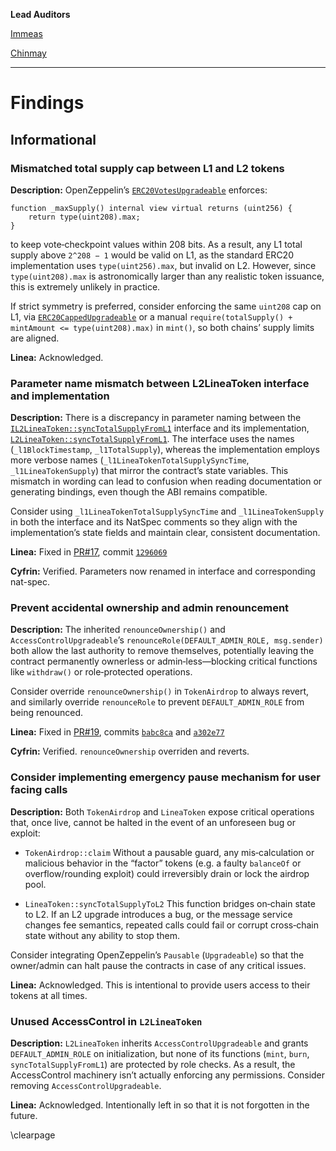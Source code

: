 **Lead Auditors**

[Immeas](https://twitter.com/0ximmeas)

[Chinmay](https://x.com/dev_chinmayf)


---

# Findings
## Informational


### Mismatched total supply cap between L1 and L2 tokens

**Description:** OpenZeppelin’s [`ERC20VotesUpgradeable`](https://github.com/OpenZeppelin/openzeppelin-contracts-upgradeable/blob/release-v5.4/contracts/token/ERC20/extensions/ERC20VotesUpgradeable.sol#L45-L47) enforces:

```solidity
function _maxSupply() internal view virtual returns (uint256) {
    return type(uint208).max;
}
```
to keep vote‑checkpoint values within 208 bits. As a result, any L1 total supply above `2^208 − 1` would be valid on L1, as the standard ERC20 implementation uses `type(uint256).max`, but invalid on L2. However, since `type(uint208).max` is astronomically larger than any realistic token issuance, this is extremely unlikely in practice.

If strict symmetry is preferred, consider enforcing the same `uint208` cap on L1, via [`ERC20CappedUpgradeable`](https://github.com/OpenZeppelin/openzeppelin-contracts-upgradeable/blob/release-v5.4/contracts/token/ERC20/extensions/ERC20CappedUpgradeable.sol) or a manual `require(totalSupply() + mintAmount <= type(uint208).max)` in `mint()`, so both chains’ supply limits are aligned.

**Linea:** Acknowledged.


### Parameter name mismatch between L2LineaToken interface and implementation

**Description:** There is a discrepancy in parameter naming between the [`IL2LineaToken::syncTotalSupplyFromL1`](https://github.com/Consensys/audit-2025-07-linea-tokens/blob/44640f0965a5c7465b99769a5d241a9a1cb3a2ef/src/L2/interfaces/IL2LineaToken.sol#L38) interface and its implementation, [`L2LineaToken::syncTotalSupplyFromL1`](https://github.com/Consensys/audit-2025-07-linea-tokens/blob/44640f0965a5c7465b99769a5d241a9a1cb3a2ef/src/L2/L2LineaToken.sol#L104). The interface uses the names (`_l1BlockTimestamp`, `_l1TotalSupply`), whereas the implementation employs more verbose names (`_l1LineaTokenTotalSupplySyncTime`, `_l1LineaTokenSupply`) that mirror the contract’s state variables. This mismatch in wording can lead to confusion when reading documentation or generating bindings, even though the ABI remains compatible.

Consider using `_l1LineaTokenTotalSupplySyncTime` and `_l1LineaTokenSupply` in both the interface and its NatSpec comments so they align with the implementation’s state fields and maintain clear, consistent documentation.


**Linea:** Fixed in [PR#17](https://github.com/Consensys/linea-tokens/pull/17), commit [`1296069`](https://github.com/Consensys/linea-tokens/pull/17/commits/1296069ed398e72d9a57f71a02b2ee93fbbc5e47)

**Cyfrin:** Verified. Parameters now renamed in interface and corresponding nat-spec.


### Prevent accidental ownership and admin renouncement

**Description:** The inherited `renounceOwnership()` and `AccessControlUpgradeable`’s `renounceRole(DEFAULT_ADMIN_ROLE, msg.sender)` both allow the last authority to remove themselves, potentially leaving the contract permanently ownerless or admin‑less—blocking critical functions like `withdraw()` or role‑protected operations.

Consider override `renounceOwnership()` in `TokenAirdrop` to always revert, and similarly override `renounceRole` to prevent `DEFAULT_ADMIN_ROLE` from being renounced.

**Linea:** Fixed in [PR#19](https://github.com/Consensys/linea-tokens/pull/19), commits [`babc8ca`](https://github.com/Consensys/linea-tokens/pull/19/commits/babc8ca99fe0ee7b69e53cbc0b48a3e31b9778e6) and [`a302e77`](https://github.com/Consensys/linea-tokens/pull/19/commits/a302e77baee0061f4d44b9805c751aea5fcd9098)

**Cyfrin:** Verified. `renounceOwnership` overriden and reverts.


### Consider implementing emergency pause mechanism for user facing calls

**Description:** Both `TokenAirdrop` and `LineaToken` expose critical operations that, once live, cannot be halted in the event of an unforeseen bug or exploit:

* `TokenAirdrop::claim`
  Without a pausable guard, any mis‑calculation or malicious behavior in the “factor” tokens (e.g. a faulty `balanceOf` or overflow/rounding exploit) could irreversibly drain or lock the airdrop pool.


* `LineaToken::syncTotalSupplyToL2`
  This function bridges on‑chain state to L2. If an L2 upgrade introduces a bug, or the message service changes fee semantics, repeated calls could fail or corrupt cross‑chain state without any ability to stop them.

Consider integrating OpenZeppelin’s `Pausable` (`Upgradeable`) so that the owner/admin can halt pause the contracts in case of any critical issues.

**Linea:** Acknowledged. This is intentional to provide users access to their tokens at all times.


### Unused AccessControl in `L2LineaToken`

**Description:** `L2LineaToken` inherits `AccessControlUpgradeable` and grants `DEFAULT_ADMIN_ROLE` on initialization, but none of its functions (`mint`, `burn`, `syncTotalSupplyFromL1`) are protected by role checks. As a result, the AccessControl machinery isn’t actually enforcing any permissions. Consider removing `AccessControlUpgradeable`.

**Linea:** Acknowledged. Intentionally left in so that it is not forgotten in the future.

\clearpage